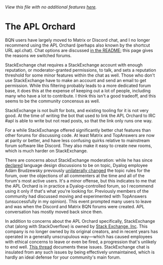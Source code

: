 *View this file with no additional features [here](https://mlochbaum.github.io/BQN/commentary/orchard.html).*

# The APL Orchard

BQN users have largely moved to Matrix or Discord chat, and I no longer recommend using the APL Orchard (perhaps also known by the shortcut URL apl.chat). Chat options are discussed [in the README](../README.md#where-can-i-find-bqn-users); this page gives the reasons we switched forums.

StackExchange chat requires a StackExchange account with enough reputation, or moderator-granted permissions, to talk, and sets a reputation threshold for some minor features within the chat as well. Those who don't use StackExchange have to make an account and send an email to get permission. While this filtering probably leads to a more dedicated forum base, it does this at the expense of keeping out a lot of people, including many who have a lot to contribute. I think this isn't a good tradeoff, and this seems to be the community concensus as well.

StackExchange is not built for bots, and existing tooling for it is not very good. At the time of writing the bot that used to link the APL Orchard to IRC #apl is able to write but not read posts, so that the link only runs one way.

For a while StackExchange offered significantly better chat features than other forums for discussing code. At least Matrix and TopAnswers are now at parity or better, and have less confusing quirks relative to mainstream forum software like Discord. They also make it easy to create new rooms, which is much harder on StackExchange.

There are concerns about StackExchange moderation: while he has since [declared](https://chat.stackexchange.com/transcript/message/57444267#57444267) language design discussions to be on topic, Dyalog employee Adám Brudzewsky previously [unilaterally changed](https://chat.stackexchange.com/transcript/message/57361357#57361357) the topic rules for the forum, over the objections of all commenters at the time and all of the forum's most active users. It's a minor offense, but this indicates to me that the APL Orchard is in practice a Dyalog-controlled forum, so I recommend using it only if that's what you're looking for. Previously members of the community had discussed moving and experimented with TopAnswers (unsuccessfully in my opinion). This event prompted many users to leave and was when the Discord and Matrix BQN forums were created. APL conversation has mostly moved back since then.

In addition to concerns about the APL Orchard specifically, StackExchange chat (along with StackOverflow) is owned by [Stack Exchange, Inc](https://en.wikipedia.org/wiki/Stack_Exchange). This company is no longer owned by its original creators, and in recent years has operated in a generally unscrupulous way—which has caused employees with ethical concerns to leave or even be fired, a progression that's unlikely to end well. [This thread](https://meta.stackexchange.com/questions/333965/firing-mods-and-forced-relicensing-is-stack-exchange-still-interested-in-cooper) documents these issues. StackExchange chat is insulated from any such issues by being effectively unmaintained, which is hardly an ideal defense for your community's main forum.
